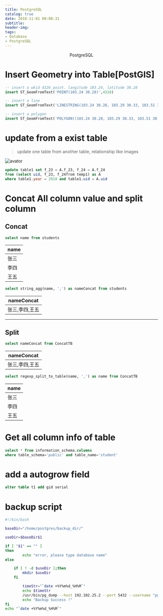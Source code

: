 ```yaml
---
title: PostgreSQL
catalog: true
date: 2018-11-01 00:08:31
subtitle:
header-img:
tags:
- Database
- PostgreSQL
---
```

<center>PostgreSQL</center>

# Insert Geometry into Table[PostGIS]
```sql
-- insert a wkid 4326 point. langitude 103.24, latitude 30.28
insert ST_GeomFromText('POINT(103.24 30.28)',4326)

-- insert a line
insert ST_GeomFromText('LINESTRING(103.24 30.28, 103.29 30.33, 103.51 30.15)',4326)

-- insert a polygon
insert ST_GeomFromText('POLYGON((103.24 30.28, 103.29 30.33, 103.51 30.15))',4326)
```

# update from a exist table
> update one table from another table, relationship like images

![avator](/img/E-R.png)
```sql
update table1 set f_23 = A.f_23, f_24 = A.f_24
from (select uid, f_23, f_24from temp1) as A
where table1.year = 2018 and table1.uid = A.uid
```

# Concat All column value and split column
## Concat
```sql
select name from students
```
| name        |
| -----------|
| 张三        |
| 李四        |
| 王五        |
```sql
select string_agg(name, ',') as nameConcat from students
```
| nameConcat          |
| --------------------|
| 张三,李四,王五        |
---------------------------------------------------
## Split
```sql
select nameConcat from ConcatTB
```
| nameConcat          |
| --------------------|
| 张三,李四,王五        |

```sql
select regexp_split_to_table(name, ',') as name from ConcatTB
```
| name        |
| -----------|
| 张三        |
| 李四        |
| 王五        |
# Get all column info of table
``` sql
select * from information_schema.columns
where table_schema='public' and table_name='student'
```

# add a autogrow field
```sql
alter table t1 add gid serial
```


# backup script

```bash
#!/bin/bash

baseDir="/home/postgres/backup_dir/"

useDir=$baseDir$1

if [ "$1" == "" ]
then
        echo "error, please type database name"
else

	if [ ! -d $useDir ];then
  		mkdir $useDir
	fi

        timeStr="`date +%Y%m%d_%H%M`" 
        echo $timeStr
        /usr/bin/pg_dump --host 192.102.25.2 --port 5432 --username "pg1" --no-password  --format custom --blobs --verbose --file "${useDir}/${1}_${timeStr}.backup" "${1}"
        echo "Backup Success !"
fi
echo "`date +%Y%m%d_%H%M`"

```
